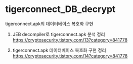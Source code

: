 # tigerconnect_DB_decrypt
tigerconnect.apk의 데이터베이스 복호화 구현


1. JEB decompiler로 tigerconnect.apk 분석 정리
https://cryptosecurity.tistory.com/13?category=841778

2. tigerconnect.apk 데이터베이스 복호화 구현 정리
https://cryptosecurity.tistory.com/14?category=841778

